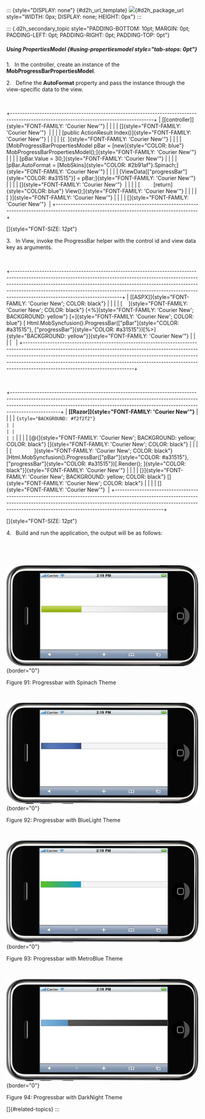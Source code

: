 ::: {style="DISPLAY: none"}
[](ms-xhelp:///?Id=d2h_url_template){#d2h_url_template} ![](!package_url!){#d2h_package_url style="WIDTH: 0px; DISPLAY: none; HEIGHT: 0px"}
:::

::: {.d2h_secondary_topic style="PADDING-BOTTOM: 10pt; MARGIN: 0pt; PADDING-LEFT: 0pt; PADDING-RIGHT: 0pt; PADDING-TOP: 0pt"}
##### Using PropertiesModel {#using-propertiesmodel style="tab-stops: 0pt"}

1.   In the controller, create an instance of the **MobProgressBarPropertiesModel**.

2.   Define the **AutoFormat** property and pass the instance through the view-specific data to the view.

 

+----------------------------------------------------------------------------------------------------------------------------------------+
| [\[controller\]]{style="FONT-FAMILY: 'Courier New'"}                                                                                   |
|                                                                                                                                        |
| []{style="FONT-FAMILY: 'Courier New'"}                                                                                                 |
|                                                                                                                                        |
| [public ActionResult Index()]{style="FONT-FAMILY: 'Courier New'"}                                                                      |
|                                                                                                                                        |
| [{  ]{style="FONT-FAMILY: 'Courier New'"}                                                                                              |
|                                                                                                                                        |
| [MobProgressBarPropertiesModel pBar = [new]{style="COLOR: blue"} MobProgressBarPropertiesModel();]{style="FONT-FAMILY: 'Courier New'"} |
|                                                                                                                                        |
| [pBar.Value = 30;]{style="FONT-FAMILY: 'Courier New'"}                                                                                 |
|                                                                                                                                        |
| [pBar.AutoFormat = [MobSkins]{style="COLOR: #2b91af"}.Spinach;]{style="FONT-FAMILY: 'Courier New'"}                                    |
|                                                                                                                                        |
| [ViewData\[[\"progressBar\"]{style="COLOR: #a31515"}\] = pBar;]{style="FONT-FAMILY: 'Courier New'"}                                    |
|                                                                                                                                        |
| []{style="FONT-FAMILY: 'Courier New'"}                                                                                                 |
|                                                                                                                                        |
| [         [return]{style="COLOR: blue"} View();]{style="FONT-FAMILY: 'Courier New'"}                                                   |
|                                                                                                                                        |
| [ }]{style="FONT-FAMILY: 'Courier New'"}                                                                                               |
|                                                                                                                                        |
| []{style="FONT-FAMILY: 'Courier New'"}                                                                                                 |
+----------------------------------------------------------------------------------------------------------------------------------------+

[]{style="FONT-SIZE: 12pt"} 

3.   In View, invoke the ProgressBar helper with the control id and view data key as arguments.

 

+---------------------------------------------------------------------------------------------------------------------------------------------------------------------------------------------------------------------------------------------------------------------------------------------------------------------------------------------------------------------+
| [\[ASPX\]]{style="FONT-FAMILY: 'Courier New'; COLOR: black"}                                                                                                                                                                                                                                                                                                        |
|                                                                                                                                                                                                                                                                                                                                                                     |
| [    ]{style="FONT-FAMILY: 'Courier New'; COLOR: black"} [\<%]{style="FONT-FAMILY: 'Courier New'; BACKGROUND: yellow"} [=]{style="FONT-FAMILY: 'Courier New'; COLOR: blue"} [ Html.MobSyncfusion().ProgressBar([\"pBar\"]{style="COLOR: #a31515"}, [\"progressBar\"]{style="COLOR: #a31515"})[%\>]{style="BACKGROUND: yellow"}]{style="FONT-FAMILY: 'Courier New'"} |
|                                                                                                                                                                                                                                                                                                                                                                     |
|                                                                                                                                                                                                                                                                                                                                                                     |
+---------------------------------------------------------------------------------------------------------------------------------------------------------------------------------------------------------------------------------------------------------------------------------------------------------------------------------------------------------------------+

 

+--------------------------------------------------------------------------------------------------------------------------------------------------------------------------------------------------------------------------------------------------------------+
| **[\[Razor\]]{style="FONT-FAMILY: 'Courier New'"}**                                                                                                                                                                                                          |
|                                                                                                                                                                                                                                                              |
| ``` {style="BACKGROUND: #f2f2f2"}                                                                                                                                                                                                                            |
|                                                                                                                                                                                                                                                              |
|                                                                                                                                                                                                                                                              |
| ```                                                                                                                                                                                                                                                          |
|                                                                                                                                                                                                                                                              |
| [\@{]{style="FONT-FAMILY: 'Courier New'; BACKGROUND: yellow; COLOR: black"} []{style="FONT-FAMILY: 'Courier New'; COLOR: black"}                                                                                                                             |
|                                                                                                                                                                                                                                                              |
| [               ]{style="FONT-FAMILY: 'Courier New'; COLOR: black"} [Html.MobSyncfusion().ProgressBar([\"pBar\"]{style="COLOR: #a31515"}, [\"progressBar\"]{style="COLOR: #a31515"})[.Render(); ]{style="COLOR: black"}]{style="FONT-FAMILY: 'Courier New'"} |
|                                                                                                                                                                                                                                                              |
| [}]{style="FONT-FAMILY: 'Courier New'; BACKGROUND: yellow; COLOR: black"} []{style="FONT-FAMILY: 'Courier New'; COLOR: black"}                                                                                                                               |
|                                                                                                                                                                                                                                                              |
| []{style="FONT-FAMILY: 'Courier New'"}                                                                                                                                                                                                                       |
+--------------------------------------------------------------------------------------------------------------------------------------------------------------------------------------------------------------------------------------------------------------+

[]{style="FONT-SIZE: 12pt"} 

4.   Build and run the application, the output will be as follows:

 

 

![Description: C:\\Users\\krishnarajd\\Desktop\\pb-spi.png](ImagesExt/image103_176.jpg){border="0"}

Figure 91: Progressbar with Spinach Theme

 

![Description: C:\\Users\\krishnarajd\\Desktop\\bl.png](ImagesExt/image103_177.jpg){border="0"}

Figure 92: Progressbar with BlueLight Theme

 

![Description: C:\\Users\\krishnarajd\\Desktop\\me.png](ImagesExt/image103_178.jpg){border="0"}

Figure 93: Progressbar with MetroBlue Theme

 

![Description: C:\\Users\\krishnarajd\\Desktop\\prange.png](ImagesExt/image103_174.jpg){border="0"}

Figure 94: Progressbar with DarkNight Theme

[]{#related-topics}
:::
